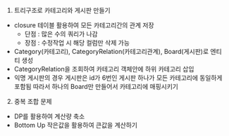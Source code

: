 1. 트리구조로 카테고리와 게시판 만들기
- closure 테이블 활용하여 모든 카테고리간의 관계 저장 
  - 단점 : 많은 수의 쿼리가 나감
  - 장점 : 수정작업 시 해당 컬럼만 삭제 가능
- Category(카테고리), CategoryRelation(카테고리관계), Board(게시판)로 엔티티 생성
- CategoryRelation을 조회하여 카테고리 객체안에 하위 카테고리 삽입
- 익명 게시판의 경우 게시판은 id가 6번인 게시판 하나가 모든 카테고리에 동일하게 포함됨
따라서 하나의 Board만 만들어서 카테고리에 매핑시키기

2. 중복 조합 문제
- DP를 활용하여 계산량 축소
- Bottom Up 작은값을 활용하여 큰값을 계산하기
